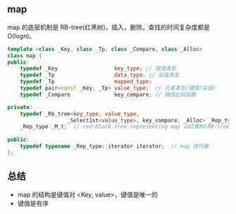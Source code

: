 ## map

map 的底层机制是 RB-tree(红黑树)，插入，删除，查找的时间复杂度都是 O(logn)。

```cpp
template <class _Key, class _Tp, class _Compare, class _Alloc>
class map {
public:
    typedef _Key                  key_type; // 键值类型
    typedef _Tp                   data_type; // 实值类型
    typedef _Tp                   mapped_type;
    typedef pair<const _Key, _Tp> value_type;  // 元素类型(键值/实值)
    typedef _Compare              key_compare; // 键值比较函数

private:
    typedef _Rb_tree<key_type, value_type, 
                   _Select1st<value_type>, key_compare, _Alloc> _Rep_type; // map 的底层机制 RB-tree 
    _Rep_type _M_t;  // red-black tree representing map 以红黑树(RB-tree) 表现 map
    
public:
    typedef typename _Rep_type::iterator iterator;  // map 迭代器
};
```

## 总结

* map 的结构是键值对 <Key, value>，键值是唯一的
* 键值是有序
